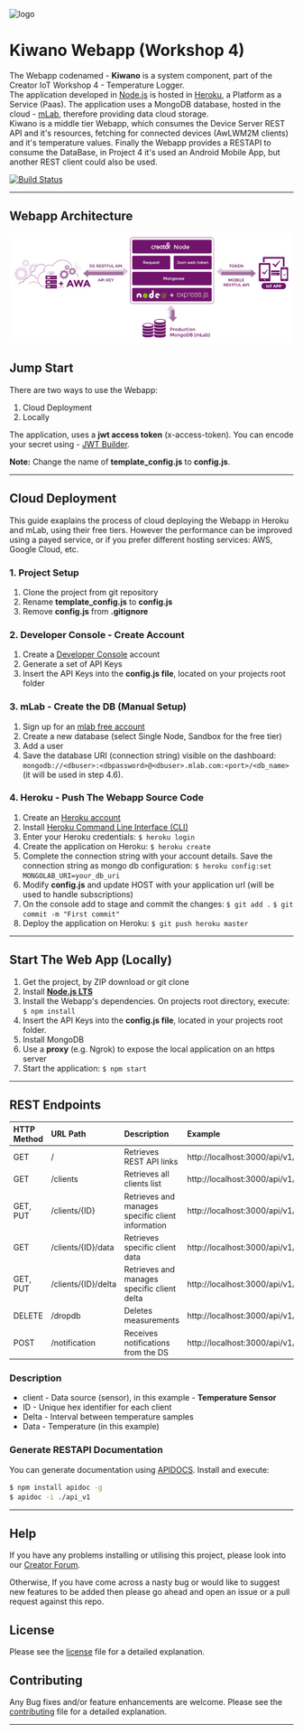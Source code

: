 ![logo](https://static.creatordev.io/logo-md-s.svg)

# Kiwano Webapp (Workshop 4)

The Webapp codenamed - **Kiwano** is a system component, part of the Creator IoT 
Workshop 4 - Temperature Logger.  
The application developed in [Node.js](https://nodejs.org/en/) is hosted in 
[Heroku](https://www.heroku.com/), a Platform as a Service (Paas). The application 
uses a MongoDB database, hosted in the cloud - [mLab](https://mlab.com/), 
therefore providing data cloud storage.  
Kiwano is a middle tier Webapp, which consumes the Device Server REST API and it's
resources, fetching for connected devices (AwLWM2M clients) and it's temperature values.
Finally the Webapp provides a RESTAPI to consume the DataBase, in Project 4 it's 
used an Android Mobile App, but another REST client could also be used.  

[![Build Status](https://travis-ci.org/CreatorDev/ci40-kiwano-webapp.svg?branch=master)](https://travis-ci.org/CreatorDev/ci40-kiwano-webapp)

---

## Webapp Architecture

![Architecture](./images/kiwano1.jpg)

## Jump Start

There are two ways to use the Webapp:

1. Cloud Deployment
2. Locally

The application, uses a **jwt access token** (x-access-token). You can encode 
your secret using - [JWT Builder](http://jwtbuilder.jamiekurtz.com/).

**Note:** Change the name of **template_config.js** to **config.js**. 

---

## Cloud Deployment

This guide exaplains the process of cloud deploying the Webapp in Heroku and mLab,
using their free tiers. However the performance can be improved using a payed service,
or if you prefer different hosting services: AWS, Google Cloud, etc.

### 1. Project Setup

1. Clone the project from git repository
2. Rename **template_config.js** to **config.js**
3. Remove **config.js** from **.gitignore**

### 2. Developer Console - Create Account

1. Create a [Developer Console](https://console.creatordev.io) account  
2. Generate a set of API Keys
3. Insert the API Keys into the **config.js file**, located on your projects root 
folder

### 3. mLab - Create the DB (Manual Setup)

1. Sign up for an [mlab free account](https://mlab.com/) 
2. Create a new database (select Single Node, Sandbox for the free tier)
3. Add a user
4. Save the database URI (connection string) visible on the dashboard: ```mongodb://<dbuser>:<dbpassword>@<dbuser>.mlab.com:<port>/<db_name>```
   (it will be used in step 4.6). 

### 4. Heroku - Push The Webapp Source Code

1. Create an [Heroku account](https://www.heroku.com/)
2. Install [Heroku Command Line Interface (CLI)](https://devcenter.heroku.com/articles/heroku-command-line)
3. Enter your Heroku credentials: ```$ heroku login``` 
4. Create the application on Heroku: ```$ heroku create```
5. Complete the connection string with your account details. Save the connection string as mongo db configuration: ```$ heroku config:set MONGOLAB_URI=your_db_uri```
6. Modify **config.js** and update HOST with your application url (will be used to handle subscriptions)
7. On the console add to stage and commit the changes: ``` $ git add . ```  ``` $ git commit -m "First commit" ``` 
8. Deploy the application on Heroku: ```$ git push heroku master``` 
 
---

## Start The Web App (Locally)

1. Get the project, by ZIP download or git clone
2. Install [**Node.js LTS**](https://nodejs.org/en/)
3. Install the Webapp's dependencies. On projects root directory, execute: 
```$ npm install```
4. Insert the API Keys into the **config.js file**, located in your projects root 
folder.
5. Install MongoDB
6. Use a **proxy** (e.g. Ngrok) to expose the local application on an https server
7. Start the application: ```$ npm start```

--- 

## REST Endpoints 

| HTTP Method | URL Path 	          | Description                                       | Example                                        |
|:------------| :-------------------|:--------------------------------------------------|:-----------------------------------------------|
| GET         | /	  			          | Retrieves REST API links                          | http://localhost:3000/api/v1/                  |
| GET         | /clients	  			  | Retrieves all clients list                        | http://localhost:3000/api/v1/clients           |
| GET, PUT    | /clients/{ID}       | Retrieves and manages specific client information | http://localhost:3000/api/v1/clients/123       |
| GET         | /clients/{ID}/data  | Retrieves specific client data                    | http://localhost:3000/api/v1/clients/123/data  |
| GET, PUT    | /clients/{ID}/delta	| Retrieves and manages specific client delta       | http://localhost:3000/api/v1/clients/123/delta |
| DELETE      | /dropdb             | Deletes measurements                              | http://localhost:3000/api/v1/dropdb            |
| POST        | /notification       | Receives notifications from the DS                | http://localhost:3000/api/v1/notification      |

### Description
* client - Data source (sensor), in this example - **Temperature Sensor**
* ID - Unique hex identifier for each client
* Delta - Interval between temperature samples
* Data - Temperature (in this example)

### Generate RESTAPI Documentation

You can generate documentation using [APIDOCS](http://apidocjs.com/). Install
and execute:

```bash
$ npm install apidoc -g
$ apidoc -i ./api_v1

```

---

## Help

If you have any problems installing or utilising this project, please look into 
our [Creator Forum](https://forum.creatordev.io). 

Otherwise, If you have come across a nasty bug or would like to suggest new 
features to be added then please go ahead and open an issue or a pull request 
against this repo.

## License

Please see the [license](LICENSE) file for a detailed explanation.

## Contributing

Any Bug fixes and/or feature enhancements are welcome. Please see the 
[contributing](CONTRIBUTING.md) file for a detailed explanation.

--- 